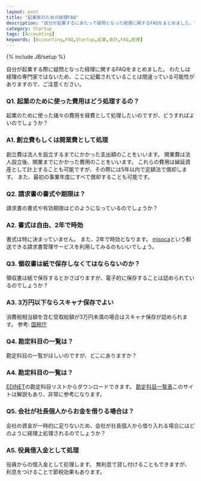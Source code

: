 ```yaml
---
layout: post
title: "起業家のための経理FAQ"
description: "自分が起業するにあたって疑問となった経理に関するFAQをまとめました。"
category: Startup
tags: [Accounting]
keywords: [Accounting,FAQ,Startup,起業,会計,FAQ,経理]
---
```

{% include JB/setup %}

自分が起業する際に疑問となった経理に関するFAQをまとめました。
わたしは経理の専門家ではないため、ここに記載されていることは間違っている可能性がありますので、ご注意ください。

### Q1. 起業のために使った費用はどう処理するの？
起業のために使った諸々の費用を経費として処理したいのですが、どうすればよいのでしょうか？

### A1. 創立費もしくは開業費として処理
創立費は法人を設立するまでにかかった支出額のことをいいます。
開業費は法人設立後、開業までにかかった費用のことをいいます。
これらの費用は繰延資産として計上することも可能ですが、その際には5年以内で定額法で償却します。
また、最初の事業年度にすべて償却することも可能です。

### Q2. 請求書の書式や期限は？
請求書の書式や有効期限はどのようになっているのでしょうか？

### A2. 書式は自由、2年で時効
書式は特に決まっていません。
また、2年で時効となります。
[misoca](http://www.misoca.jp/)という郵送できる請求書管理サービスを利用してみるのもいいでしょう。

### Q3. 領収書は紙で保存しなくてはならないのか？
領収書は紙で保存するとかさばりますが、電子的に保存することは認められているのでしょうか？

### A3. 3万円以下ならスキャナ保存でよい
消費税相当額を含む受取総額が3万円未満の場合はスキャナ保存が認められます。
参考: [国税庁](http://www.nta.go.jp/shiraberu/zeiho-kaishaku/joho-zeikaishaku/dennshichobo/jirei/ans/03.htm#a31)

### Q4. 勘定科目の一覧は？
勘定科目の一覧がほしいのですが、どこにありますか？

### A4. 勘定科目の一覧は？
[EDINET](https://info.edinet-fsa.go.jp/EEW1E62022.html)の勘定科目リストからダウンロードできます。
[勘定科目一覧表](http://kanjokamoku.k-solution.info/)このサイトは解説もあり、非常に参考になります。

### Q5. 会社が社長個人からお金を借りる場合は？
会社の資金が一時的に足りないため、会社が社長個人から借り入れる場合にはどのように経理上処理されるのでしょうか？

### A5. 役員借入金として処理
役員からの借入金として処理します。
無利息で貸し付けることもできますが、利息をつけることで節税効果もあります。
